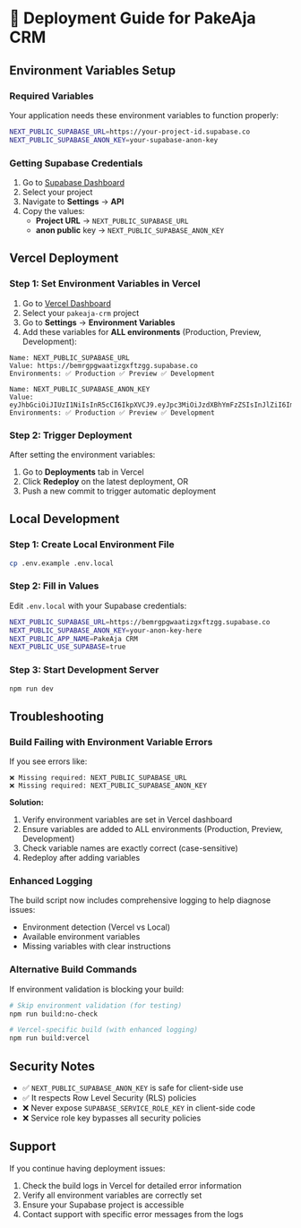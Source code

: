 # 🚀 Deployment Guide for PakeAja CRM

## Environment Variables Setup

### Required Variables

Your application needs these environment variables to function properly:

```bash
NEXT_PUBLIC_SUPABASE_URL=https://your-project-id.supabase.co
NEXT_PUBLIC_SUPABASE_ANON_KEY=your-supabase-anon-key
```

### Getting Supabase Credentials

1. Go to [Supabase Dashboard](https://supabase.com/dashboard)
2. Select your project
3. Navigate to **Settings** → **API**
4. Copy the values:
   - **Project URL** → `NEXT_PUBLIC_SUPABASE_URL`
   - **anon public** key → `NEXT_PUBLIC_SUPABASE_ANON_KEY`

## Vercel Deployment

### Step 1: Set Environment Variables in Vercel

1. Go to [Vercel Dashboard](https://vercel.com/dashboard)
2. Select your `pakeaja-crm` project
3. Go to **Settings** → **Environment Variables**
4. Add these variables for **ALL environments** (Production, Preview, Development):

```
Name: NEXT_PUBLIC_SUPABASE_URL
Value: https://bemrgpgwaatizgxftzgg.supabase.co
Environments: ✅ Production ✅ Preview ✅ Development

Name: NEXT_PUBLIC_SUPABASE_ANON_KEY  
Value: eyJhbGciOiJIUzI1NiIsInR5cCI6IkpXVCJ9.eyJpc3MiOiJzdXBhYmFzZSIsInJlZiI6ImJlbXJncGd3YWF0aXpneGZ0emdnIiwicm9sZSI6ImFub24iLCJpYXQiOjE3NTE4MDQwNDQsImV4cCI6MjA2NzM4MDA0NH0.hou5EsWIq2HkRyI2qEWjfT_3TfArInOd4yhdBPTSIsA
Environments: ✅ Production ✅ Preview ✅ Development
```

### Step 2: Trigger Deployment

After setting the environment variables:

1. Go to **Deployments** tab in Vercel
2. Click **Redeploy** on the latest deployment, OR
3. Push a new commit to trigger automatic deployment

## Local Development

### Step 1: Create Local Environment File

```bash
cp .env.example .env.local
```

### Step 2: Fill in Values

Edit `.env.local` with your Supabase credentials:

```bash
NEXT_PUBLIC_SUPABASE_URL=https://bemrgpgwaatizgxftzgg.supabase.co
NEXT_PUBLIC_SUPABASE_ANON_KEY=your-anon-key-here
NEXT_PUBLIC_APP_NAME=PakeAja CRM
NEXT_PUBLIC_USE_SUPABASE=true
```

### Step 3: Start Development Server

```bash
npm run dev
```

## Troubleshooting

### Build Failing with Environment Variable Errors

If you see errors like:
```
❌ Missing required: NEXT_PUBLIC_SUPABASE_URL
❌ Missing required: NEXT_PUBLIC_SUPABASE_ANON_KEY
```

**Solution:**
1. Verify environment variables are set in Vercel dashboard
2. Ensure variables are added to ALL environments (Production, Preview, Development)
3. Check variable names are exactly correct (case-sensitive)
4. Redeploy after adding variables

### Enhanced Logging

The build script now includes comprehensive logging to help diagnose issues:
- Environment detection (Vercel vs Local)
- Available environment variables
- Missing variables with clear instructions

### Alternative Build Commands

If environment validation is blocking your build:

```bash
# Skip environment validation (for testing)
npm run build:no-check

# Vercel-specific build (with enhanced logging)
npm run build:vercel
```

## Security Notes

- ✅ `NEXT_PUBLIC_SUPABASE_ANON_KEY` is safe for client-side use
- ✅ It respects Row Level Security (RLS) policies
- ❌ Never expose `SUPABASE_SERVICE_ROLE_KEY` in client-side code
- ❌ Service role key bypasses all security policies

## Support

If you continue having deployment issues:

1. Check the build logs in Vercel for detailed error information
2. Verify all environment variables are correctly set
3. Ensure your Supabase project is accessible
4. Contact support with specific error messages from the logs 